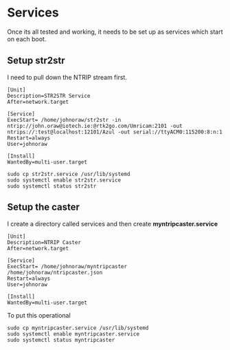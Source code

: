 # Services

Once its all tested and working, it needs to be set up as services which start on each boot.

## Setup str2str

I need to pull down the NTRIP stream first.

```
[Unit]
Description=STR2STR Service
After=network.target

[Service]
ExecStart= /home/johnoraw/str2str -in ntrip://john.oraw@iotech.ie:@rtk2go.com/Umricam:2101 -out ntrips://:test@localhost:12101/Azul -out serial://ttyACM0:115200:8:n:1
Restart=always
User=johnoraw

[Install]
WantedBy=multi-user.target

```

```
sudo cp str2str.service /usr/lib/systemd
sudo systemctl enable str2str.service
sudo systemctl status str2str
```

## Setup the caster

I create a directory called services and then create **myntripcaster.service**

```
[Unit]
Description=NTRIP Caster
After=network.target

[Service]
ExecStart= /home/johnoraw/myntripcaster /home/johnoraw/ntripcaster.json
Restart=always
User=johnoraw

[Install]
WantedBy=multi-user.target

```

To put this operational

```
sudo cp myntripcaster.service /usr/lib/systemd
sudo systemctl enable myntripcaster.service
sudo systemctl status myntripcaster
```
